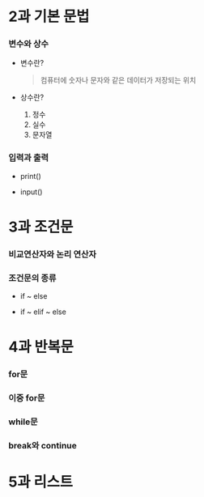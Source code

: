 # 2과 기본 문법

### 변수와 상수
* 변수란?

  >컴퓨터에 숫자나 문자와 같은 데이터가 저장되는 위치

* 상수란?
  1. 정수
  2. 실수
  3. 문자열

### 입력과 출력
* print()

* input()


# 3과 조건문 

### 비교연산자와 논리 연산자

### 조건문의 종류
* if ~ else

* if ~ elif ~ else


# 4과 반복문 

### for문

### 이중 for문

### while문

### break와 continue


# 5과 리스트 
